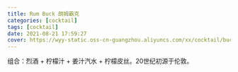 ```yaml
---
title: Rum Buck 朗姆霸克
categories: [cocktail]
tags: [cocktail]
date: 2021-08-21 17:59:27
cover: https://wyy-static.oss-cn-guangzhou.aliyuncs.com/xx/cocktail/buck.jpg?x-oss-process=style/cocktail
---
```


组合：烈酒 + 柠檬汁 + 姜汁汽水 + 柠檬皮丝。20世纪初源于伦敦。